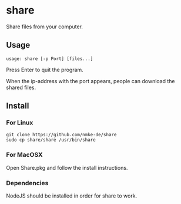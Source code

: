 # share

Share files from your computer.

## Usage

```
usage: share [-p Port] [files...]
```

Press Enter to quit the program.

When the ip-address with the port appears, people can download the shared files.

## Install

### For Linux

```
git clone https://github.com/nmke-de/share
sudo cp share/share /usr/bin/share
```

### For MacOSX

Open Share.pkg and follow the install instructions.

### Dependencies

NodeJS should be installed in order for share to work.
